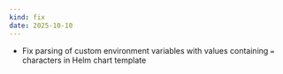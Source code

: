 ```yaml
---
kind: fix
date: 2025-10-10
---
```


* Fix parsing of custom environment variables with values containing `=` characters in Helm chart template
